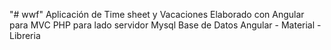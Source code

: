 "# wwf" 
Aplicación de Time sheet y Vacaciones
Elaborado con Angular para MVC
PHP para lado servidor
Mysql Base de Datos
Angular - Material - Libreria
